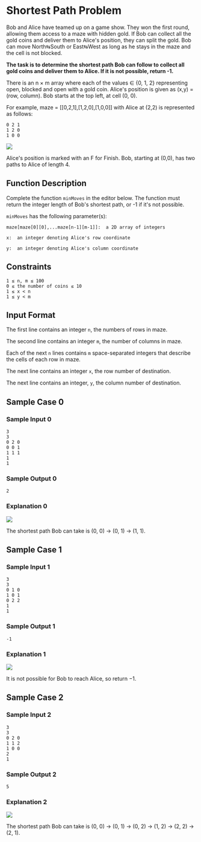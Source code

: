 # Shortest Path Problem

Bob and Alice have teamed up on a game show. They won the first round, allowing them access to a maze with hidden gold. If Bob can collect all the gold coins and deliver them to Alice's position, they can split the gold. Bob can move North⇆South or East⇆West as long as he stays in the maze and the cell is not blocked. 

**The task is to determine the shortest path Bob can follow to collect all gold coins and deliver them to Alice. If it is not possible, return -1.**

 

There is an n × m array where each of the values ∈ {0, 1, 2} representing open, blocked and open with a gold coin. Alice's position is given as (x,y) = (row, column). Bob starts at the top left, at cell (0, 0).

 

For example, maze = [[0,2,1],[1,2,0],[1,0,0]] with Alice at (2,2) is represented as follows:

    0 2 1
    1 2 0
    1 0 0


![](example1.png)


Alice's position is marked with an F for Finish. Bob, starting at (0,0), has two paths to Alice of length 4.

 

## Function Description 

Complete the function `minMoves` in the editor below. The function must return the integer length of Bob's shortest path, or -1 if it's not possible.

`minMoves` has the following parameter(s):

    maze[maze[0][0],...maze[n-1][m-1]]:  a 2D array of integers

    x:  an integer denoting Alice's row coordinate

    y:  an integer denoting Alice's column coordinate

 

## Constraints

    1 ≤ n, m ≤ 100
    0 ≤ the number of coins ≤ 10
    1 ≤ x < n
    1 ≤ y < m
 

## Input Format
The first line contains an integer `n`, the numbers of rows in maze.

The second line contains an integer `m`, the number of columns in maze.

Each of the next `n` lines contains `m` space-separated integers that describe the cells of each row in maze.

The next line contains an integer `x`, the row number of destination.

The next line contains an integer, `y`, the column number of destination.

## Sample Case 0
### Sample Input 0

    3
    3
    0 2 0
    0 0 1
    1 1 1
    1
    1
### Sample Output 0
    2
### Explanation 0

![](explanation0.png)

The shortest path Bob can take is (0, 0) → (0, 1) → (1, 1).

## Sample Case 1
### Sample Input 1

    3
    3
    0 1 0
    1 0 1
    0 2 2
    1
    1
### Sample Output 1

    -1
### Explanation 1

![](explanation1.png)

It is not possible for Bob to reach Alice, so return −1.

## Sample Case 2
### Sample Input 2

    3
    3
    0 2 0
    1 1 2
    1 0 0
    2
    1
### Sample Output 2

    5
### Explanation 2

![](explanation2.png)

The shortest path Bob can take is (0, 0) → (0, 1) → (0, 2) → (1, 2) → (2, 2) → (2, 1).